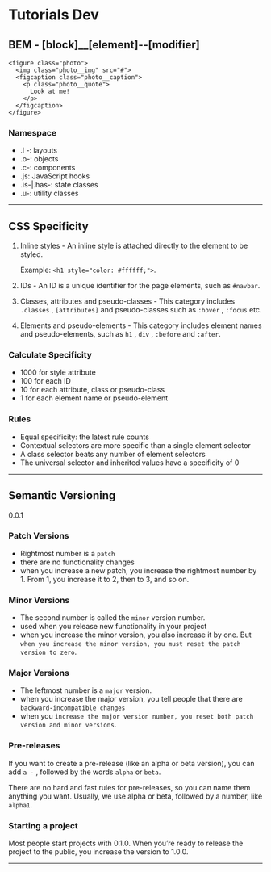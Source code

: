 # Tutorials Dev

## BEM - [block]__[element]--[modifier]

```
<figure class="photo">
  <img class="photo__img" src="#">
  <figcaption class="photo__caption">
    <p class="photo__quote">
      Look at me!
    </p>
  </figcaption>
</figure>
```
### Namespace

-	 .l -: layouts
-	 .o-: objects
-  .c-: components
-  .js: JavaScript hooks
-  .is-|.has-: state classes
-  .u-: utility classes

---

## CSS Specificity

1. Inline styles - An inline style is attached directly to the element to be styled. 

    Example: ```<h1 style="color: #ffffff;">```.

2. IDs - An ID is a unique identifier for the page elements, such as `#navbar`.

3. Classes, attributes and pseudo-classes - This category includes `.classes` , `[attributes]` and pseudo-classes such as `:hover` , `:focus` etc.

4. Elements and pseudo-elements - This category includes element names and pseudo-elements, such as `h1` , `div` , `:before` and `:after`.


### Calculate Specificity

- 1000 for style attribute
- 100 for each ID
- 10 for each attribute, class or pseudo-class
- 1 for each element name or pseudo-element

### Rules

- Equal specificity: the latest rule counts
- Contextual selectors are more specific than a single element selector
- A class selector beats any number of element selectors
- The universal selector and inherited values have a specificity of 0 

---

## Semantic Versioning

0.0.1


### Patch Versions
- Rightmost number is a `patch`
- there are no functionality changes
- when you increase a new patch, you increase the rightmost number by 1. From 1, you increase it to 2, then to 3, and so on.

### Minor Versions
- The second number is called the `minor` version number.
- used when you release new functionality in your project
- when you increase the minor version, you also increase it by one. But `when you increase the minor version, you must reset the patch version to zero`.

### Major Versions
- The leftmost number is a `major` version.
- when you increase the major version, you tell people that there are `backward-incompatible changes`
- when you `increase the major version number, you reset both patch version and minor versions`.

### Pre-releases

If you want to create a pre-release (like an alpha or beta version), you can add `a -` , followed by the words `alpha` or `beta`.

There are no hard and fast rules for pre-releases, so you can name them anything you want. Usually, we use alpha or beta, followed by a number, like `alpha1`.

### Starting a project

Most people start projects with 0.1.0. When you’re ready to release the project to the public, you increase the version to 1.0.0.

---
